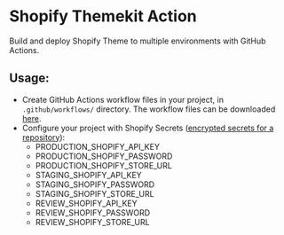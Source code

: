 # Shopify Themekit Action

Build and deploy Shopify Theme to multiple environments with GitHub Actions.

## Usage:
- Create GitHub Actions workflow files in your project, in `.github/workflows/` directory. The workflow files can be downloaded [here](https://github.com/praesensco/shopify-themekit-action/tree/master/.github/workflows).
- Configure your project with Shopify Secrets ([encrypted secrets for a repository](https://help.github.com/en/actions/configuring-and-managing-workflows/creating-and-storing-encrypted-secrets#creating-encrypted-secrets-for-a-repository)):
  - PRODUCTION_SHOPIFY_API_KEY
  - PRODUCTION_SHOPIFY_PASSWORD
  - PRODUCTION_SHOPIFY_STORE_URL
  - STAGING_SHOPIFY_API_KEY
  - STAGING_SHOPIFY_PASSWORD
  - STAGING_SHOPIFY_STORE_URL
  - REVIEW_SHOPIFY_API_KEY
  - REVIEW_SHOPIFY_PASSWORD
  - REVIEW_SHOPIFY_STORE_URL


